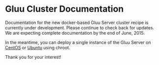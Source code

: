 # Gluu Cluster Documentation

Documentation for the new docker-based Gluu Server cluster recipe is currently under development. Please continue to check back for updates. We are expecting complete documentation by the end of June, 2015. 

In the meantime, you can deploy a single instance of the Gluu Server on [CentOS](http://www.gluu.org/docs/admin-guide/deployment/centos/) or [Ubuntu](http://www.gluu.org/docs/admin-guide/deployment/ubuntu/) using chroot. 

Thank you for your interest! 
